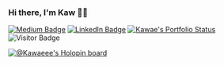 ### Hi there, I'm Kaw 🤔👋

[![Medium Badge](http://img.shields.io/badge/-Medium-12100E?style=flat&logo=medium)](https://medium.com/@kawaekc)
[![LinkedIn Badge](http://img.shields.io/badge/-LinkedIn-0072b1?style=flat&logo=linkedin)](https://www.linkedin.com/in/kasidech-kaw/)
[![Kawae's Portfolio Status](https://img.shields.io/website-up-down-green-red/https/kawaeee.github.io.svg)](https://kawaeee.github.io/#/)
![Visitor Badge](https://visitor-badge.glitch.me/badge?page_id=Kawaeee.visitor-badge)

[![@Kawaeee's Holopin board](https://holopin.io/api/user/board?user=kaw)](https://holopin.io/@kaw)

<!--
**Kawaeee/Kawaeee** is a ✨ _special_ ✨ repository because its `README.md` (this file) appears on your GitHub profile.

Here are some ideas to get you started:

- 🔭 I’m currently working on ...
- 🌱 I’m currently learning ...
- 👯 I’m looking to collaborate on ...
- 🤔 I’m looking for help with ...
- 💬 Ask me about ...
- 📫 How to reach me: ...
- 😄 Pronouns: ...
- ⚡ Fun fact: ...
-->
